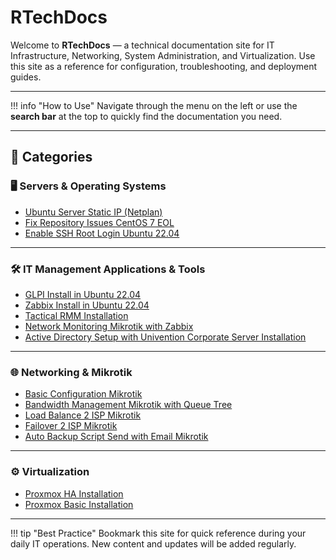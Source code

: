 # RTechDocs

Welcome to **RTechDocs** — a technical documentation site for IT Infrastructure, Networking, System Administration, and Virtualization.
Use this site as a reference for configuration, troubleshooting, and deployment guides.

---

!!! info "How to Use"
Navigate through the menu on the left or use the **search bar** at the top to quickly find the documentation you need.

---

## 📂 Categories

### 🖥️ Servers & Operating Systems

- [Ubuntu Server Static IP (Netplan)](servers-os/ubuntu-static-ip-netplan.md)
- [Fix Repository Issues CentOS 7 EOL](servers-os/centos7-eol-repos.md)
- [Enable SSH Root Login Ubuntu 22.04](servers-os/enable-ssh-root-login-ubuntu-22-04.md)

---

### 🛠️ IT Management Applications & Tools

- [GLPI Install in Ubuntu 22.04](it-management/glpi-install-ubuntu-22-04.md)
- [Zabbix Install in Ubuntu 22.04](it-management/zabbix-install-ubuntu-22-04.md)
- [Tactical RMM Installation](it-management/tactical-rmm-installation.md)
- [Network Monitoring Mikrotik with Zabbix](it-management/mikrotik-zabbix-monitoring.md)
- [Active Directory Setup with Univention Corporate Server Installation](it-management/ad-setup-ucs.md)

---

### 🌐 Networking & Mikrotik

- [Basic Configuration Mikrotik](networking-mikrotik/basic-mikrotik-config.md)
- [Bandwidth Management Mikrotik with Queue Tree](networking-mikrotik/mikrotik-queue-tree-bandwidth.md)
- [Load Balance 2 ISP Mikrotik](networking-mikrotik/mikrotik-load-balance-2isp.md)
- [Failover 2 ISP Mikrotik](networking-mikrotik/mikrotik-failover-2isp.md)
- [Auto Backup Script Send with Email Mikrotik](networking-mikrotik/mikrotik-auto-backup-email.md)

---

### ⚙️ Virtualization

- [Proxmox HA Installation](virtualization/proxmox-ha-installation.md)
- [Proxmox Basic Installation](virtualization/proxmox-basic-installation.md)

---

!!! tip "Best Practice"
Bookmark this site for quick reference during your daily IT operations.
New content and updates will be added regularly.
